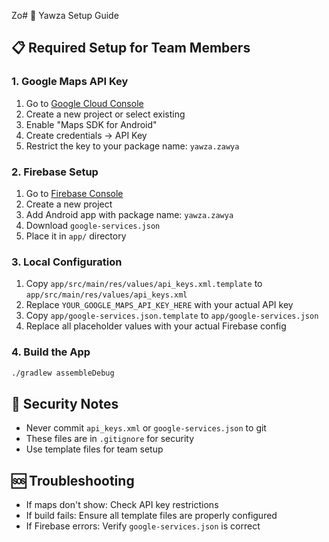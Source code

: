 Zo# 🔧 Yawza Setup Guide

## 📋 **Required Setup for Team Members**

### **1. Google Maps API Key**
1. Go to [Google Cloud Console](https://console.cloud.google.com/)
2. Create a new project or select existing
3. Enable "Maps SDK for Android"
4. Create credentials → API Key
5. Restrict the key to your package name: `yawza.zawya`

### **2. Firebase Setup**
1. Go to [Firebase Console](https://console.firebase.google.com/)
2. Create a new project
3. Add Android app with package name: `yawza.zawya`
4. Download `google-services.json`
5. Place it in `app/` directory

### **3. Local Configuration**
1. Copy `app/src/main/res/values/api_keys.xml.template` to `app/src/main/res/values/api_keys.xml`
2. Replace `YOUR_GOOGLE_MAPS_API_KEY_HERE` with your actual API key
3. Copy `app/google-services.json.template` to `app/google-services.json`
4. Replace all placeholder values with your actual Firebase config

### **4. Build the App**
```bash
./gradlew assembleDebug
```

## 🚨 **Security Notes**
- Never commit `api_keys.xml` or `google-services.json` to git
- These files are in `.gitignore` for security
- Use template files for team setup

## 🆘 **Troubleshooting**
- If maps don't show: Check API key restrictions
- If build fails: Ensure all template files are properly configured
- If Firebase errors: Verify `google-services.json` is correct
